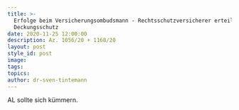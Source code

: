 ```yaml
---
title: >-
  Erfolge beim Versicherungsombudsmann - Rechtsschutzversicherer erteilt
  Deckungsschutz
date: 2020-11-25 12:00:00
description: Az. 1056/20 + 1168/20
layout: post
style_id: post
image:
tags:
topics:
author: dr-sven-tintemann
---
```


AL sollte sich kümmern.